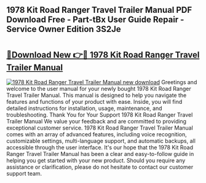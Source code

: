 ## 1978 Kit Road Ranger Travel Trailer Manual PDF Download Free - Part-tBx User Guide Repair - Service Owner Edition 3S2Je

# <h2><a href="http://bc82997.oget.top/?id=1978+Kit+Road+Ranger+Travel+Trailer+Manual">🔗Download New 👉🔴 1978 Kit Road Ranger Travel Trailer Manual</a></h2>

[![1978 Kit Road Ranger Travel Trailer Manual new download](https://i.imgur.com/5g1atiW.png)](http://bc82997.oget.top/?id=1978+Kit+Road+Ranger+Travel+Trailer+Manual)
Greetings and welcome to the user manual for your newly bought 1978 Kit Road Ranger Travel Trailer Manual. This manual is designed to help you navigate the features and functions of your product with ease. Inside, you will find detailed instructions for installation, usage, maintenance, and troubleshooting. Thank You for Your Support 1978 Kit Road Ranger Travel Trailer Manual We value your feedback and are committed to providing exceptional customer service. 1978 Kit Road Ranger Travel Trailer Manual comes with an array of advanced features, including voice recognition, customizable settings, multi-language support, and automatic backups, all accessible through the user interface. It's our hope that the 1978 Kit Road Ranger Travel Trailer Manual has been a clear and easy-to-follow guide in helping you get started with your new product. Should you require any assistance or clarification, please do not hesitate to contact our customer support team.
